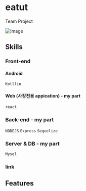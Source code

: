 # eatut

Team Project 

![image](https://user-images.githubusercontent.com/72514247/108619601-3edd2300-7469-11eb-8509-6a139b989246.png)

## Skills

### Front-end

#### Android

`Kotllin`

#### Web (사장전용 appication) - my part

`react`

### Back-end - my part

`NODEJS` `Express` `Sequelize`

### Server & DB - my part

`Mysql`

### link

## Features


